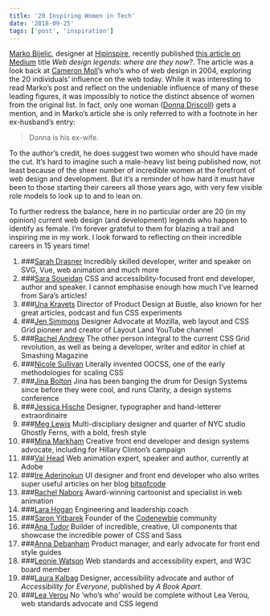 ```yaml
---
title: '20 Inspiring Women in Tech'
date: '2018-09-25'
tags: ['post', 'inspiration']
---
```


[Marko Bijelic](https://medium.com/@markobijelic), designer at [Hipinspire](https://hipinspire.com), recently published [this article on Medium](https://medium.com/hipinspire/web-design-legends-where-are-they-now-becfa4f481ff) title _Web design legends: where are they now?_. The article was a look back at [Cameron Moll](https://cameronmoll.carrd.co/)’s who’s who of web design in 2004, exploring the 20 individuals’ influence on the web today. While it was interesting to read Marko’s post and reflect on the undeniable influence of many of these leading figures, it was impossibly to notice the distinct absence of women from the original list. In fact, only one woman ([Donna Driscoll](https://twitter.com/dahnahdee)) gets a mention, and in Marko’s article she is only referred to with a footnote in her ex-husband’s entry:

<!--excerpt-->

> Donna is his ex-wife.

To the author’s credit, he does suggest two women who should have made the cut. It’s hard to imagine such a male-heavy list being published now, not least because of the sheer number of incredible women at the forefront of web design and development. But it’s a reminder of how hard it must have been to those starting their careers all those years ago, with very few visible role models to look up to and to lean on.

To further redress the balance, here in no particular order are 20 (in my opinion) current web design (and development) legends who happen to identify as female. I’m forever grateful to them for blazing a trail and inspiring me in my work. I look forward to reflecting on their incredible careers in 15 years time!

1. ###[Sarah Drasner](https://sarahdrasnerdesign.com/)
   Incredibly skilled developer, writer and speaker on SVG, Vue, web animation and much more
2. ###[Sara Soueidan](https://www.sarasoueidan.com/)
   CSS and accessibility-focused front end developer, author and speaker. I cannot emphasise enough how much I’ve learned from Sara’s articles!
3. ###[Una Kravets](https://una.im/)
   Director of Product Design at Bustle, also known for her great articles, podcast and fun CSS experiments
4. ###[Jen Simmons](http://jensimmons.com/)
   Designer Advocate at Mozilla, web layout and CSS Grid pioneer and creator of Layout Land YouTube channel
5. ###[Rachel Andrew](https://rachelandrew.co.uk/)
   The other person integral to the current CSS Grid revolution, as well as being a developer, writer and editor in chief at Smashing Magazine
6. ###[Nicole Sullivan](https://twitter.com/stubbornella)
   Literally invented OOCSS, one of the early methodologies for scaling CSS
7. ###[Jina Bolton](https://www.sushiandrobots.com/)
   Jina has been banging the drum for Design Systems since before they were cool, and runs Clarity, a design systems conference
8. ###[Jessica Hische](http://jessicahische.is/)
   Designer, typographer and hand-letterer extraordinaire
9. ###[Meg Lewis](http://darngood.co)
   Multi-discipliary designer and quarter of NYC studio Ghostly Ferns, with a bold, fresh style
10. ###[Mina Markham](http://mina.codes)
    Creative front end developer and design systems advocate, including for Hillary Clinton’s campaign
11. ###[Val Head](https://valhead.com/)
    Web animation expert, speaker and author, currently at Adobe
12. ###[Ire Aderinokun](https://ireaderinokun.com/)
    UI designer and front end developer who also writes super useful articles on her blog [bitsofcode](https://bitsofco.de/)
13. ###[Rachel Nabors](http://rachelnabors.com/)
    Award-winning cartoonist and specialist in web animation
14. ###[Lara Hogan](https://larahogan.me/)
    Engineering and leadership coach
15. ###[Saron Yitbarek](https://twitter.com/saronyitbarek)
    Founder of the [Codenewbie](https://www.codenewbie.org/) community
16. ###[Ana Tudor](https://twitter.com/anatudor)
    Builder of incredible, creative, UI components that showcase the incredible power of CSS and Sass
17. ###[Anna Debanham](https://www.maban.co.uk/)
    Product manager, and early advocate for front end style guides
18. ###[Leonie Watson](https://tink.uk/)
    Web standards and accessibility expert, and W3C board member
19. ###[Laura Kalbag](https://laurakalbag.com/)
    Designer, accessibility advocate and author of _Accessibility for Everyone_, published by _A Book Apart_.
20. ###[Lea Verou](http://lea.verou.me/)
    No ‘who’s who’ would be complete without Lea Verou, web standards advocate and CSS legend
